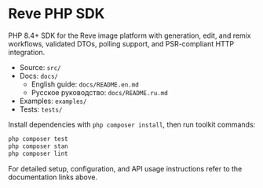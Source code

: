 # Reve PHP SDK

PHP 8.4+ SDK for the Reve image platform with generation, edit, and remix workflows, validated DTOs, polling support, and PSR-compliant HTTP integration.

- Source: `src/`
- Docs: `docs/`
  - English guide: `docs/README.en.md`
  - Русское руководство: `docs/README.ru.md`
- Examples: `examples/`
- Tests: `tests/`

Install dependencies with `php composer install`, then run toolkit commands:

```bash
php composer test
php composer stan
php composer lint
```

For detailed setup, configuration, and API usage instructions refer to the documentation links above.
